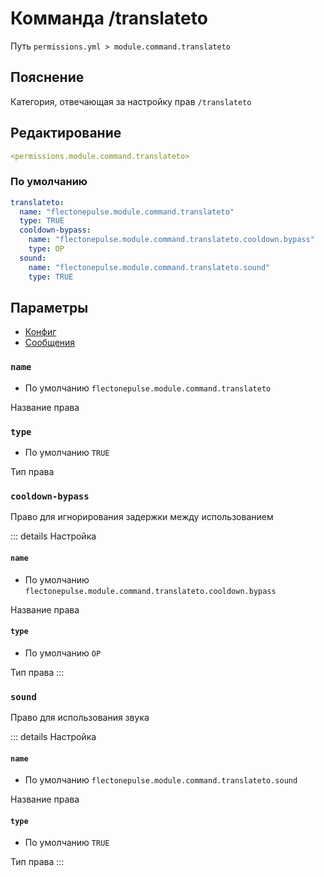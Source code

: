 # Комманда /translateto
Путь `permissions.yml > module.command.translateto`

## Пояснение
Категория, отвечающая за настройку прав `/translateto`

## Редактирование
```yaml
<permissions.module.command.translateto>
```

### По умолчанию
```yaml
translateto:
  name: "flectonepulse.module.command.translateto"
  type: TRUE
  cooldown-bypass:
    name: "flectonepulse.module.command.translateto.cooldown.bypass"
    type: OP
  sound:
    name: "flectonepulse.module.command.translateto.sound"
    type: TRUE
```

## Параметры

- [Конфиг](/en/config/module/command/translateto/)
- [Сообщения](/en/messages/ru_ru/module/command/translateto/)

### `name`
- По умолчанию `flectonepulse.module.command.translateto`

Название права

### `type`
- По умолчанию `TRUE`

Тип права

### `cooldown-bypass`

Право для игнорирования задержки между использованием

::: details Настройка
#### `name`
- По умолчанию `flectonepulse.module.command.translateto.cooldown.bypass`

Название права

#### `type`
- По умолчанию `OP`

Тип права
:::

### `sound`

Право для использования звука

::: details Настройка
#### `name`
- По умолчанию `flectonepulse.module.command.translateto.sound`

Название права

#### `type`
- По умолчанию `TRUE`

Тип права
:::

<!--@include: @/en/parts/permission.md-->

